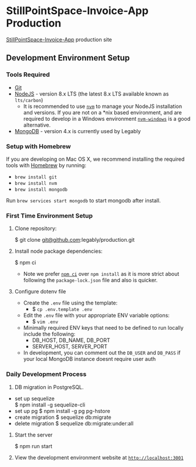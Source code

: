 # StillPointSpace-Invoice-App Production

[StillPointSpace-Invoice-App](https://stillpointspaces-invoicing.netlify.com/) production site

## Development Environment Setup

### Tools Required

* [Git](https://git-scm.com/)
* [NodeJS](https://nodejs.org/en/) - version 8.x LTS (the latest 8.x LTS available known as `lts/carbon`)
	* It is recommended to use [`nvm`](https://github.com/creationix/nvm) to manage your NodeJS installation and versions.  If you are not on a *nix based environment, and are required to develop in a Windows environment [`nvm-windows`](https://github.com/coreybutler/nvm-windows) is a good alternative.
* [MongoDB](https://www.mongodb.com/download-center/community) - version 4.x is currently used by Legably

### Setup with Homebrew ###
If you are developing on Mac OS X, we recommend installing the required tools with [Homebrew](https://brew.sh/) by running:
* `brew install git`
* `brew install nvm`
* `brew install mongodb`

Run `brew services start mongodb` to start mongodb after install.

### First Time Environment Setup

1. Clone repository:

    $ git clone git@github.com:legably/production.git

1. Install node package dependencies:

	$ npm ci

	- Note we prefer [`npm ci`](https://docs.npmjs.com/cli/ci.html) over `npm install` as it is more strict about following the `package-lock.json` file and also is quicker.

1. Configure dotenv file

    - Create the `.env` file using the template:
      * $ `cp .env.template .env`
    - Edit the `.env` file with your appropriate ENV variable options:
      * $ `vim .env`
    - Minimally required ENV keys that need to be defined to run locally include the following:
      * DB_HOST, DB_NAME, DB_PORT
      * SERVER_HOST, SERVER_PORT
    - In development, you can comment out the `DB_USER` and `DB_PASS` if your local MongoDB instance doesnt require user auth


### Daily Development Process

1. DB migration in PostgreSQL.

  - set up sequelize  
    $ npm install -g sequelize-cli
  - set up pg
    $ npm install -g pg pg-hstore
  - create migration
    $ sequelize db:migrate
  - delete migration 
    $ sequelize db:migrate:under:all

1. Start the server

	$ npm run start

1. View the development environment website at [`http://localhost:3001`](http://localhost:3001)

